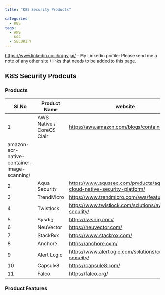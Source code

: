 ```yaml
---
title: "K8S Security Products"

categories:
  - K8S
tags:
  - AWS
  - K8S
  - SECURITY 
--- 
```

<https://www.linkedin.com/in/gvijai/> - My Linkedin profile:
Please send me a note of any other site / links that needs to be added to this page. 


## K8S Security Prodcuts 


### Products 


| Sl.No |  Product Name	     |           website |
|-------|--------|---------|
| 1 | AWS Native / CoreOS Clair	   |   https://aws.amazon.com/blogs/containers/
amazon-ecr-native-container-image-scanning/ |
| 2 | Aqua Security	|https://www.aquasec.com/products/aqua-cloud-native-security-platform/ |
| 3 | TrendMicro	| https://www.trendmicro.com/aws/features/ |
| 4 | Twistlock	| https://www.twistlock.com/solutions/aws-security/ | 
| 5 | Sysdig	| https://sysdig.com/ |
| 6 | NeuVector |	https://neuvector.com/ |
| 7 | StackRox |	https://www.stackrox.com/ |
| 8 | Anchore |	https://anchore.com/ |
| 9 | Alert Logic |	https://www.alertlogic.com/solutions/container-security/ |
| 10 | Capsule8 |	https://capsule8.com/ |
| 11 | Falco |	https://falco.org/ |

### Product Features 



